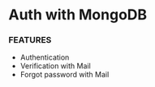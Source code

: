 # Auth with MongoDB

### FEATURES

- Authentication
- Verification with Mail
- Forgot password with Mail

